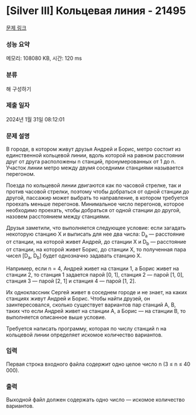 # [Silver III] Кольцевая линия - 21495 

[문제 링크](https://www.acmicpc.net/problem/21495) 

### 성능 요약

메모리: 108080 KB, 시간: 120 ms

### 분류

해 구성하기

### 제출 일자

2024년 1월 31일 08:12:01

### 문제 설명

<p>В городе, в котором живут друзья Андрей и Борис, метро состоит из единственной кольцевой линии, вдоль которой на равном расстоянии друг от друга расположены n станций, пронумерованных от 1 до n. Участок линии метро между двумя соседними станциями называется перегоном.</p>

<p>Поезда по кольцевой линии двигаются как по часовой стрелке, так и против часовой стрелки, поэтому чтобы добраться от одной станции до другой, пассажир может выбрать то направление, в котором требуется проехать меньше перегонов. Минимальное число перегонов, которое необходимо проехать, чтобы добраться от одной станции до другой, назовем расстоянием между станциями.</p>

<p>Друзья заметили, что выполняется следующее условие: если загадать некоторую станцию X и выписать для нее два числа: D<sub>a</sub> — расстояние от станции, на которой живет Андрей, до станции X и D<sub>b</sub> — расстояние от станции, на которой живет Борис, до станции X, то полученная пара чисел [D<sub>a</sub>, D<sub>b</sub>] будет однозначно задавать станцию X.</p>

<p>Например, если n = 4, Андрей живет на станции 1, а Борис живет на станции 2, то станция 1 задается парой [0, 1], станция 2 — парой [1, 0], станция 3 — парой [2, 1] и станция 4 — парой [1, 2].</p>

<p>Их одноклассник Сергей живет в соседнем городе и не знает, на каких станциях живут Андрей и Борис. Чтобы найти друзей, он заинтересовался, сколько существует вариантов пар станций A, B, таких что если Андрей живет на станции A, а Борис — на станции B, то выполняется описанное выше условие.</p>

<p>Требуется написать программу, которая по числу станций n на кольцевой линии определяет искомое количество вариантов.</p>

### 입력 

 <p>Первая строка входного файла содержит одно целое число n (3 ≤ n ≤ 40 000).</p>

### 출력 

 <p>Выходной файл должен содержать одно число — искомое количество вариантов.</p>

